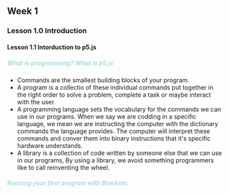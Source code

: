 ## Week 1

### Lesson 1.0 Introduction

#### Lesson 1.1 Intorduction to p5.js

<h5 style="color: LightBlue">What is programming? What is p5.js</h5>

- Commands are the smallest building blocks of your program.
- A program is a collectio of these individual commands put together in the right order to solve a problem, complete a task or maybe interact with the user.
- A programming language sets the vocabulary for the commands we can use in our programs. When we say we are codding in a specific language, we mean we are instructing the computer with the dictionary commands the language provides. The computer will interpret these commands and conver them into binary instructions that it's specific hardware understands.
- A library is a collection of code written by someone else that we can use in our programs, By using a library, we avoid something programmers like to call reinventing the wheel.

<h5 style="color: LightBlue">Running your first program with Brackets</h5>
